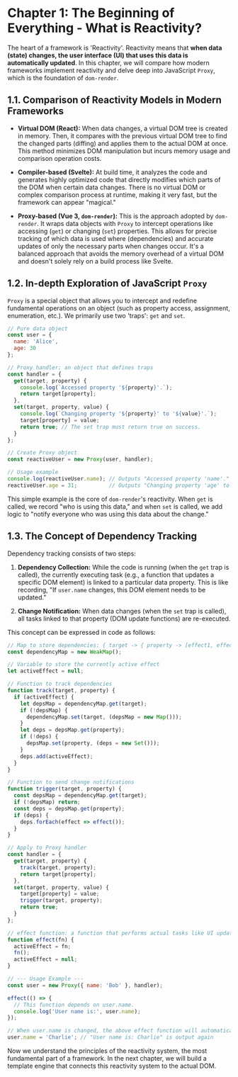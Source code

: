 # Chapter 1: The Beginning of Everything - What is Reactivity?

The heart of a framework is 'Reactivity'. Reactivity means that **when data (state) changes, the user interface (UI) that uses this data is automatically updated**. In this chapter, we will compare how modern frameworks implement reactivity and delve deep into JavaScript `Proxy`, which is the foundation of `dom-render`.

## 1.1. Comparison of Reactivity Models in Modern Frameworks

-   **Virtual DOM (React):** When data changes, a virtual DOM tree is created in memory. Then, it compares with the previous virtual DOM tree to find the changed parts (diffing) and applies them to the actual DOM at once. This method minimizes DOM manipulation but incurs memory usage and comparison operation costs.

-   **Compiler-based (Svelte):** At build time, it analyzes the code and generates highly optimized code that directly modifies which parts of the DOM when certain data changes. There is no virtual DOM or complex comparison process at runtime, making it very fast, but the framework can appear "magical."

-   **Proxy-based (Vue 3, `dom-render`):** This is the approach adopted by `dom-render`. It wraps data objects with `Proxy` to intercept operations like accessing (`get`) or changing (`set`) properties. This allows for precise tracking of which data is used where (dependencies) and accurate updates of only the necessary parts when changes occur. It's a balanced approach that avoids the memory overhead of a virtual DOM and doesn't solely rely on a build process like Svelte.

## 1.2. In-depth Exploration of JavaScript `Proxy`

`Proxy` is a special object that allows you to intercept and redefine fundamental operations on an object (such as property access, assignment, enumeration, etc.). We primarily use two 'traps': `get` and `set`.

```javascript
// Pure data object
const user = {
  name: 'Alice',
  age: 30
};

// Proxy handler: an object that defines traps
const handler = {
  get(target, property) {
    console.log(`Accessed property '${property}'.`);
    return target[property];
  },
  set(target, property, value) {
    console.log(`Changing property '${property}' to '${value}'.`);
    target[property] = value;
    return true; // The set trap must return true on success.
  }
};

// Create Proxy object
const reactiveUser = new Proxy(user, handler);

// Usage example
console.log(reactiveUser.name); // Outputs "Accessed property 'name'." then "Alice"
reactiveUser.age = 31;          // Outputs "Changing property 'age' to '31'."
```

This simple example is the core of `dom-render`'s reactivity. When `get` is called, we record "who is using this data," and when `set` is called, we add logic to "notify everyone who was using this data about the change."

## 1.3. The Concept of Dependency Tracking

Dependency tracking consists of two steps:

1.  **Dependency Collection:** While the code is running (when the `get` trap is called), the currently executing task (e.g., a function that updates a specific DOM element) is linked to a particular data property. This is like recording, "If `user.name` changes, this DOM element needs to be updated."

2.  **Change Notification:** When data changes (when the `set` trap is called), all tasks linked to that property (DOM update functions) are re-executed.

This concept can be expressed in code as follows:

```javascript
// Map to store dependencies: { target -> { property -> [effect1, effect2, ...] } }
const dependencyMap = new WeakMap();

// Variable to store the currently active effect
let activeEffect = null;

// Function to track dependencies
function track(target, property) {
  if (activeEffect) {
    let depsMap = dependencyMap.get(target);
    if (!depsMap) {
      dependencyMap.set(target, (depsMap = new Map()));
    }
    let deps = depsMap.get(property);
    if (!deps) {
      depsMap.set(property, (deps = new Set()));
    }
    deps.add(activeEffect);
  }
}

// Function to send change notifications
function trigger(target, property) {
  const depsMap = dependencyMap.get(target);
  if (!depsMap) return;
  const deps = depsMap.get(property);
  if (deps) {
    deps.forEach(effect => effect());
  }
}

// Apply to Proxy handler
const handler = {
  get(target, property) {
    track(target, property);
    return target[property];
  },
  set(target, property, value) {
    target[property] = value;
    trigger(target, property);
    return true;
  }
};

// effect function: a function that performs actual tasks like UI updates
function effect(fn) {
  activeEffect = fn;
  fn();
  activeEffect = null;
}

// --- Usage Example ---
const user = new Proxy({ name: 'Bob' }, handler);

effect(() => {
  // This function depends on user.name.
  console.log('User name is:', user.name);
});

// When user.name is changed, the above effect function will automatically re-execute.
user.name = 'Charlie'; // "User name is: Charlie" is output again
```

Now we understand the principles of the reactivity system, the most fundamental part of a framework. In the next chapter, we will build a template engine that connects this reactivity system to the actual DOM.

